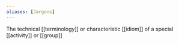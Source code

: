 ```yaml
---
aliases: [Jargons]
---
```


The technical [[terminology]] or characteristic [[idiom]] of a special [[activity]] or [[group]]
